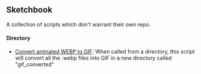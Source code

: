 ## Sketchbook

A collection of scripts which don't warrant their own repo.

#### Directory

+ [Convert animated WEBP to GIF](webp_to_gif.sh): When called from a directory, this script will convert all the .webp files into GIF in a new directory called "gif_converted"
